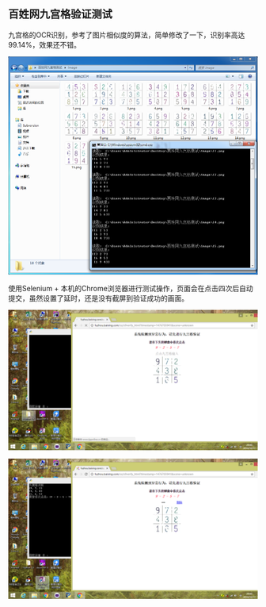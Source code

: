 ## 百姓网九宫格验证测试 ##

九宫格的OCR识别，参考了图片相似度的算法，简单修改了一下，识别率高达 99.14%，效果还不错。

![OCR识别测试](../Pic/sp20161017_162950.png)

使用Selenium + 本机的Chrome浏览器进行测试操作，页面会在点击四次后自动提交，虽然设置了延时，还是没有截屏到验证成功的画面。

![Selenium](../Pic/sp20161017_200604.png)

![Selenium](../Pic/sp20161017_200622.png)
